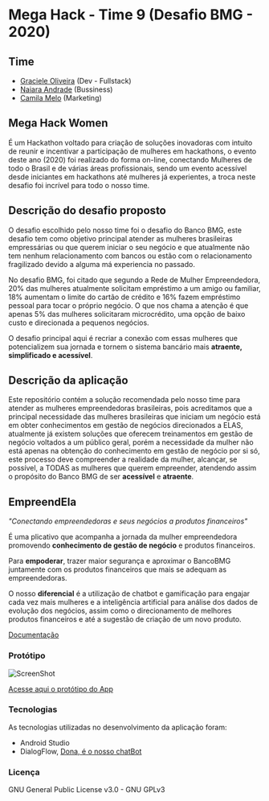 # Mega Hack - Time 9 (Desafio BMG - 2020)

## Time
* [Graciele Oliveira](https://github.com/graceup16) (Dev - Fullstack)
* [Naiara Andrade](https://github.com/naiieandrade) (Bussiness)
* [Camila Melo](https://github.com/camilamelo14)    (Marketing)

## Mega Hack Women
É um Hackathon voltado para criação de soluções inovadoras com intuito de reunir e incentivar a participação de mulheres em hackathons, o evento deste ano (2020) foi realizado do forma on-line, conectando Mulheres de todo o Brasil e de várias áreas profissionais, sendo um evento acessível desde iniciantes em hackathons até mulheres já experientes, a troca neste desafio foi incrível para todo o nosso time.

## Descrição do desafio proposto
O desafio escolhido pelo nosso time foi o desafio do Banco BMG, este desafio tem como objetivo principal atender as mulheres brasileiras empressárias ou que querem iniciar o seu negócio e que atualmente não tem nenhum relacionamento com bancos ou estão com o relacionamento fragilizado devido a alguma má experiencia no passado.

No desafio BMG, foi citado que segundo a Rede de Mulher Empreendedora, 20% das mulheres atualmente solicitam empréstimo a um amigo ou familiar, 18% aumentam o limite do cartão de crédito e 16% fazem empréstimo pessoal para tocar o próprio negócio. O que nos chama a atenção é que apenas 5% das mulheres solicitaram microcrédito, uma opção de baixo custo e direcionada a pequenos negócios.

O desafio principal aqui é recriar a conexão com essas mulheres que potencializem sua jornada e tornem o sistema bancário mais **atraente, simplificado e acessível**.

## Descrição da aplicação
Este repositório contém a solução recomendada pelo nosso time para atender as mulheres empreendedoras brasileiras, pois acreditamos que a principal necessidade das mulheres brasileiras que iniciam um negócio está em obter conhecimentos em gestão de negócios direcionados a ELAS, atualmente já existem soluções que oferecem treinamentos em gestão de negócio voltados a um público geral, porém a necessidade da mulher não está apenas na obtenção do conhecimento em gestão de negócio por si só, este processo deve compreender a realidade da mulher, alcançar, se possível, a TODAS as mulheres que querem empreender, atendendo assim o propósito do Banco BMG de ser **acessível** e **atraente**.

## EmpreendEla
*"Conectando empreendedoras e seus negócios a produtos financeiros"*

É uma plicativo que acompanha a jornada da mulher empreendedora promovendo **conhecimento de gestão de negócio** e produtos financeiros.

Para **empoderar**, trazer maior segurança e aproximar o BancoBMG juntamente com os produtos financeiros que mais se adequam as empreendedoras.

O nosso **diferencial** é a utilização de chatbot e gamificação para engajar cada vez mais mulheres e a inteligência artificial para análise dos dados de evolução dos  negócios, assim como o direcionamento de melhores produtos financeiros e até a sugestão de criação de um novo produto.

[Documentação](https://github.com/camilamelo14/MegaHackWoman/blob/master/docs/MegaHack%20-%20EmpreendEla.pdf)


### Protótipo
![ScreenShot](https://github.com/camilamelo14/MegaHackWoman/blob/master/docs/fluxo_app)

[Acesse aqui o protótipo do App](https://www.figma.com/proto/vdZwTu7pxs9spSMeCp2M8e/Megahack?node-id=8%3A1&scaling=scale-down)

### Tecnologias
As tecnologias utilizadas no desenvolvimento da aplicação foram:

* Android Studio
* DialogFlow, [Dona, é o nosso chatBot](https://bot.dialogflow.com/ea7e8b3f-3935-48c2-80b0-6571c6238a23)

### Licença

GNU General Public License v3.0 - GNU GPLv3
